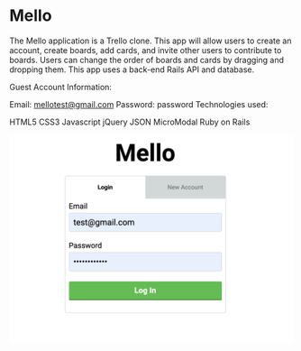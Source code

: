# Mello


The Mello application is a Trello clone. This app will allow users to create an account, create boards, add cards, and invite other users to contribute to boards. Users can change the order of boards and cards by dragging and dropping them. This app uses a back-end Rails API and database.

Guest Account Information:

Email: mellotest@gmail.com Password: password Technologies used:

HTML5 CSS3 Javascript jQuery JSON MicroModal Ruby on Rails

![Image description](/mello.png)
